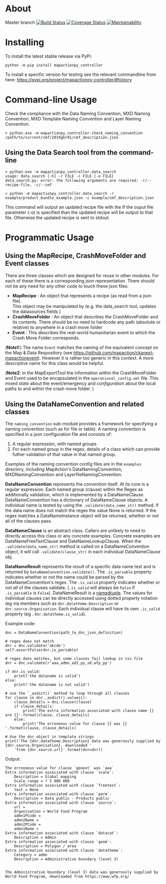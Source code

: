 About
=====

Master branch [![Build Status](https://travis-ci.org/mapaction/mapactionpy_controller.svg?branch=master)](https://travis-ci.org/mapaction/mapactionpy_controller) [![Coverage Status](https://coveralls.io/repos/github/mapaction/mapactionpy_controller/badge.svg?branch=master)](https://coveralls.io/github/mapaction/mapactionpy_controller?branch=master)
[![Maintainability](https://api.codeclimate.com/v1/badges/2cd96643c21a0cedaa57/maintainability)](https://codeclimate.com/github/mapaction/mapactionpy_controller/maintainability)

Installing
==========
To install the latest stable release via PyPi:
```
python -m pip install mapactionpy_controller
```

To install a specific version for testing see the relevant commandline from here:
https://pypi.org/project/mapactionpy-controller/#history


Command-line Usage
==========
Check the compliance with the Data Naming Convention, MXD Naming Convention, MXD Template Naming Convention and Layer Naming Convention.
```
> python.exe -m mapactionpy_controller.check_naming_convention /path/to/current/cmf/2019gbr01/cmf_description.json
```


Using the Data Search tool from the command-line
----
```
> python.exe -m mapactionpy_controller.data_search
usage: data_search [-h] -r FILE -c FILE [-o FILE]
data_search.py: error: the following arguments are required: -r/--recipe-file, -c/--cmf

> python -m mapactionpy_controller.data_search -r example/product_bundle_example.json -c example/cmf_description.json
```
This command will output an updated recipe file with the 
If the ouput file parameter (-o) is specified than the updated recipe will be output to that file. Otherwise the updated recipe is sent to stdout.


Programmatic Usage
=====
Using the MapRecipe, CrashMoveFolder and Event classes
----
There are three classes which are designed for reuse in other modules. For each of these there is a corresponding json representation. There should not be any need for any other code to touch these json files:

* **MapRecipe** : An object that represents a recipe (as read from a json file).  
This object may be manipulated by 
(e.g. the data_search tool, updates the datasources fields )
* **CrashMoveFolder** : An object that describes the CrashMoveFolder and its contents. There should be no need to hardcode any path (absolute or relative) to anywhere in a crash move folder
* **Event** : This describes the real-world humanitarian event to which the Crash Move Folder corresponds.

(**Note1:**) The name `Event` matches the naming of the equivalent concept on the Map & Data Respository (see https://github.com/mapaction/ckanext-mapactionevent). However it is rather too generic in this context. A more descriptive name for this class would be helpful.

(**Note2**: in the MapExportTool the information within the CrashMoveFolder and Event used to be encapsulated in the `operational_config.xml` file. This mixed _state_ about the event/emergency and _configuration_ about the local paths to and within the crash move folder.  )


Using the DataNameConvention and related classes
----
The `naming_convention` sub-module provides a framework for specifying a naming convention (such as for file or table). A naming convention is specified in a json configuration file and consists of:
1) A regular expression, with named groups
2) For each named group in the regex, details of a class which can provide futher validation of that value in that named group.

Examples of the naming convention config files are in the `examples` directory, including MapAction's DataNamingConvention, MXDNamingConvention and LayerfileNamingConvention.

**DataNameConvention** represents the _convention_ itself. At its core is a regular expression. Each named group (clause) within the Regex as additionally validation, which is implemented by a DataNameClause. DataNameConvention has a dictionary of DataNameClause objects. A individual name is tested by using the `.validate(data_name_str)` method. If the data name does not match the regex the value None is returned. If the regex matches a DataNameInstance object will be returned, whether or not all of the clauses pass.

**DataNameClause** is an abstract class. Callers are unlikely to need to directly access this class or any concrete examples. Concrete examples are DataNameFreeTextClause and DataNameLookupClause. When the `.validate(data_name_str)` method is called on a DataNameConvention object, it will call `.validate(clause_str)` in each individual DataNameClause obj. 

**DataNameResult** represents the _result_ of a specific data name test and is returned by `DataNameConvention.validate()`. The `.is_parsable` property indicates whether or not the name could be parsed by the DataNameConvention's regex. The `.is_valid` property indicates whether or not _all_ of the clauses validate. (`.is_valid` will always be `False` if `.is_parsable` is `False`). DataNameResult is a [namedtuple](https://docs.python.org/2.7/library/collections.html#collections.namedtuple).
The values for individual clauses can be directly accessed using dotted property notation (eg  via members such as  `dnr.datatheme.Description` or `dnr.source.Organisation`. Each individual clause will have its own `.is_valid` property (eg . `dnr.datatheme.is_valid`).

Example code:
```
dnc = DataNameConvention(path_to_dnc_json_definition)

# regex does not match
dnr = dnc.validate('abcde')
self.assertFalse(dnr.is_parsable)

# regex does matches, but some clauses fail lookup in csv file
dnr = dnc.validate(r'aaa_admn_ad3_py_s0_wfp_pp')

if dnr.is_valid:
	print('the dataname is valid')
else:
	print('the dataname is not valid')
	
# use the `_asdict()` method to loop through all clauses
for clause in dnr._asdict().values():
	clause_details = dni.clause(clause)
	if clause_details:
		print('The extra information associated with clause name {} are {}'.format(clause, clause_details)
	else:
		print('The erroneous value for clause {} was {} '.format(clause, clause_details)

# Use the dnr object in template strings
print('The {dnr.datatheme.Description} data was generously supplied by {dnr.source.Organisation}, downloaded '
	'from {dnr.source.url}'.format(dnr=dnr))
```
Output:
```
The erroneous value for clause `geoext` was `aaa`
Extra information associated with clause `scale`:
    Description = Global mapping
    Scale_range = ? 5 000 000
Extra information associated with clause `freetext`:
    text = None
Extra information associated with clause `perm`:
    Description = Data public - Products public
Extra information associated with clause `source`:
    url =
    Organisation = World Food Program
    admn1PCode =
    admn2Name =
    admn2PCode =
    admn1Name =
Extra information associated with clause `datacat`:
    Description = Admin
Extra information associated with clause `geom`:
    Description = Polygon / area
Extra information associated with clause `datatheme`:
    Category = admn
    Description = Administrative boundary (level 3)


The Administrative boundary (level 3) data was generously supplied by World Food Program, downloaded from https://www.wfp.org/
```

